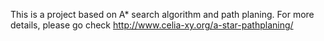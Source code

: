 This is a project based on A* search algorithm and path planing. For more details, please go check http://www.celia-xy.org/a-star-pathplaning/